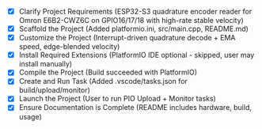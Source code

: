  - [x] Clarify Project Requirements (ESP32-S3 quadrature encoder reader for Omron E6B2-CWZ6C on GPIO16/17/18 with high-rate stable velocity)
 - [x] Scaffold the Project (Added platformio.ini, src/main.cpp, README.md)
 - [x] Customize the Project (Interrupt-driven quadrature decode + EMA speed, edge-blended velocity)
 - [x] Install Required Extensions (PlatformIO IDE optional - skipped, user may install manually)
 - [x] Compile the Project (Build succeeded with PlatformIO)
 - [x] Create and Run Task (Added .vscode/tasks.json for build/upload/monitor)
 - [x] Launch the Project (User to run PIO Upload + Monitor tasks)
 - [x] Ensure Documentation is Complete (README includes hardware, build, usage)

